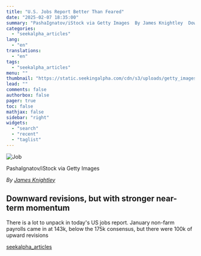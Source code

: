 ```yaml
---
title: "U.S. Jobs Report Better Than Feared"
date: "2025-02-07 18:35:00"
summary: "PashaIgnatov/iStock via Getty Images  By James Knightley  Downward revisions, but with stronger near-term momentum There is a lot to unpack in today's US jobs report. January non-farm payrolls came in at 143k, below the 175k consensus, but there were 100k of upward revisions"
categories:
  - "seekalpha_articles"
lang:
  - "en"
translations:
  - "en"
tags:
  - "seekalpha_articles"
menu: ""
thumbnail: "https://static.seekingalpha.com/cdn/s3/uploads/getty_images/1411308610/image_1411308610.jpg"
lead: ""
comments: false
authorbox: false
pager: true
toc: false
mathjax: false
sidebar: "right"
widgets:
  - "search"
  - "recent"
  - "taglist"
---
```


![Job](https://static.seekingalpha.com/cdn/s3/uploads/getty_images/1411308610/image_1411308610.jpg?io=getty-c-w750)



PashaIgnatov/iStock via Getty Images





*By [James Knightley](https://think.ing.com/author/james-knightley/)*

Downward revisions, but with stronger near-term momentum
--------------------------------------------------------

There is a lot to unpack in today's US jobs report. January non-farm payrolls came in at 143k, below the 175k consensus, but there were 100k of upward revisions

[seekalpha_articles](https://seekingalpha.com/article/4756105-us-jobs-report-better-than-feared)
